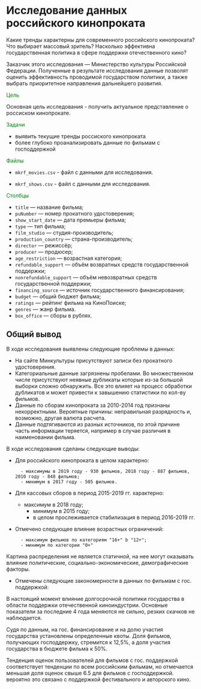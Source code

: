 # Исследование данных российского кинопроката

Какие тренды характерны для современного российского кинопроката? Что выбирает массовый зритель?
Насколько эффективна государственная политика в сфере поддержки отечественного кино?

Заказчик этого исследования — Министерство культуры Российской Федерации. Полученные в результате исследования данные позволят оценить эффективность проводимой государством политики, а также выбрать приоритетное направления дальнейшего развития.

<font color='green'>Цель</font>

Основная цель исследования - получить актуальное представление о россиском кинопрокате. 

<font color='green'>Задачи</font>

- выявить текущие тренды россиского кинопроката 
- более глубоко проанализировать данные по фильмам с господдержкой

<font color='green'>Файлы</font>

- `mkrf_movies.csv` - файл с данными для исследования.

- `mkrf_shows.csv` - файл с данными для исследования.

<font color='green'>Столбцы</font>

* `title` — название фильма;
* `puNumber` — номер прокатного удостоверения;
* `show_start_date` — дата премьеры фильма;
* `type` — тип фильма;
* `film_studio` — студия-производитель;
* `production_country` — страна-производитель;
* `director` — режиссёр;
* `producer` — продюсер;
* `age_restriction` — возрастная категория;
* `refundable_support` — объём возвратных средств государственной поддержки;
* `nonrefundable_support` — объём невозвратных средств государственной поддержки;
* `financing_source` — источник государственного финансирования;
* `budget` — общий бюджет фильма;
* `ratings` — рейтинг фильма на КиноПоиске;
* `genres` — жанр фильма.
* `box_office` — сборы в рублях.

## Общий вывод

В ходе исследования выявлены следующие проблемы в данных:

- На сайте Минкультуры присутствуют записи без прокатного удостоверения.
- Категориальные данные загрязнены пробелами. Во множественном числе присутствуют неявные дубликаты которые из-за большой выборки сложно обнаружить. Все это влияет на процесс обработки дубликатов и может привести к завышению статистики по кол-ву фильмов.
- Данные по сборам кинопроката за 2010-2014 год признаны некорректными. Вероятные причины: неправильная разрядность и, возможно, другая валюта расчета.
- Данные подтягиваются из разных источников, по этой причине часть информации теряется, например в случае различия в наименовании фильма.

В ходе исследования сделаны следующие выводы:

- Для российского кинопроката в целом характерно:

        - максимумы в 2019 году - 930 фильмов, 2018 году - 887 фильмов, 2010 году - 848 фильмов;
        - минимум в 2017 году - 505 фильмов.


- Для кассовых сборов в период 2015-2019 гг. характерно:

	- максимум в 2018 году;
        - минимум в 2015 году;
        - в целом прослеживается стабилизация в период 2016-2019 гг. 
    

- Отмечено следующее влияние возрастных ограничений:

        - максимум фильмов по категориям "16+" b "12+";
        - минимум по категории "0+"

Картина распределения не является статичной, на нее могут оказывать влияние политические, социально-экономические, демографические факторы.



- Отмечены следующие закономерности в данных по фильмам с гос. поддержкой:

В настоящий момент влияние долгосрочной политики государства в области поддержки отечественной киноиндустрии. Основные показатели за последние 4 года меняются не сильно, резких скачков не наблюдается.

Судя по данным, на гос. финансирование и на долю участия государства установлены определенные квоты. Доля фильмов, получающих господдержку, стремится к 12,5%, а доля участия государства в бюджете фильма к 50%.

Тенденция оценок пользователей для фильмов с гос. поддержкой соответствует тенденции по всем российским фильмам, но отмечается меньшая доля оценок свыше 6.5 для фильмов с господдержкой. вероятно это связано с поддержкой фестивального и авторского кино.



